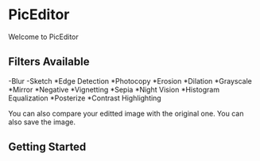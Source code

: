 # PicEditor
Welcome to PicEditor
## Filters Available
-Blur
-Sketch
*Edge Detection
*Photocopy
*Erosion
*Dilation
*Grayscale
*Mirror
*Negative
*Vignetting
*Sepia
*Night Vision
*Histogram Equalization
*Posterize
*Contrast Highlighting

You can also compare your editted image with the original one. You can also save the image.

## Getting Started

